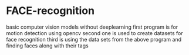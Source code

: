 # FACE-recognition
basic computer vision models without deeplearning
first program is for motion detection using opencv
second one is used to create datasets for face recognition
third is using the data sets from the above program and finding faces along with their tags
